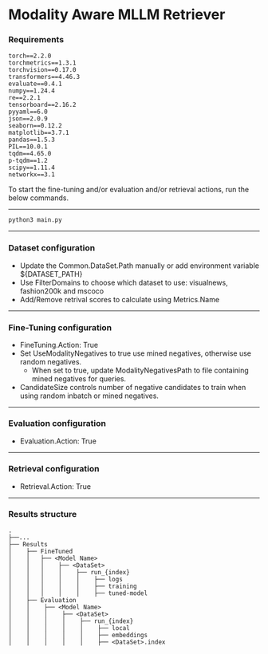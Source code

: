 # Modality Aware MLLM Retriever

### Requirements
```angular2html
torch==2.2.0
torchmetrics==1.3.1
torchvision==0.17.0
transformers==4.46.3
evaluate==0.4.1
numpy==1.24.4
re==2.2.1
tensorboard==2.16.2
pyyaml==6.0
json==2.0.9
seaborn==0.12.2
matplotlib==3.7.1
pandas==1.5.3
PIL==10.0.1
tqdm==4.65.0
p-tqdm==1.2
scipy==1.11.4
networkx==3.1
```

To start the fine-tuning and/or evaluation and/or retrieval actions, run the below commands.

<hr>

```bash 
python3 main.py 
```

<hr>

### Dataset configuration
- Update the Common.DataSet.Path manually or add environment variable ${DATASET_PATH}
- Use FilterDomains to choose which dataset to use: visualnews, fashion200k and mscoco 
- Add/Remove retrival scores to calculate using Metrics.Name

<hr>

### Fine-Tuning configuration
-  FineTuning.Action: True 
- Set UseModalityNegatives to true use mined negatives, otherwise use random negatives. 
  - When set to true, update ModalityNegativesPath to file containing mined negatives for queries.
- CandidateSize controls number of negative candidates to train when using random inbatch or mined negatives. 

<hr style="height: 0.5px">

### Evaluation configuration
- Evaluation.Action: True

<hr style="height: 0.5px">

### Retrieval configuration
- Retrieval.Action: True

<hr style="height: 0.5px">

### Results structure

    .
    ├──...     
    ├── Results                
    │    ├── FineTuned                
    │    │   ├── <Model Name>                      
    │    │   │    ├── <DataSet>                   
    │    │   │    │    ├── run_{index}                  
    │    │   │    │    │    ├── logs
    │    │   │    │    │    ├── training
    │    │   │    │    │    ├── tuned-model
    │    ├── Evaluation                
    │    │    ├── <Model Name>                      
    │    │    │    ├── <DataSet>                   
    │    │    │    │    ├── run_{index}                  
    │    │    │    │    │    ├── local
    │    │    │    │    │    ├── embeddings
    │    │    │    │    │    ├── <DataSet>.index

